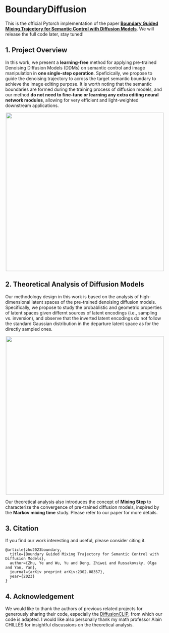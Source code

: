 # BoundaryDiffusion

This is the official Pytorch implementation of the paper **[Boundary Guided Mixing Trajectory for Semantic Control with Diffusion Models](https://arxiv.org/abs/2302.08357)**. We will release the full code later, stay tuned!





## 1. Project Overview
In this work, we present a **learning-free** method for applying pre-trained Denoising Diffusion Models (DDMs) on semantic control and image manipulation in **one single-step operation**. Speficically, we propose to guide the denoising trajectory to across the target semantic boundary to achieve the image editing purpose. It is worth noting that the semantic boundaries are formed during the training process of diffusion models, and our method **do not need to fine-tune or learning any extra editing neural network modules**, allowing for very efficient and light-weighted downstream applications.

<p align="center">
    <img src="assets/trajectory.png" width="500">


## 2. Theoretical Analysis of Diffusion Models

Our methodology design in this work is based on the analysis of high-dimensional latent spaces of the pre-trained denoising diffusion models. Specifically, we propose to study the probablistic and geometric properties of latent spaces given differnt sources of latent encodings (i.e., sampling vs. inversion), and observe that the inverted latent encodings do not follow the standard Gaussian distribution in the departure latent space as for the directly sampled ones.


 <p align="center">
    <img src="assets/geometry.png" width="500">


Our theoretical analysis also introduces the concept of **Mixing Step** to characterize the convergence of pre-trained diffusion models, inspired by the **Markov mixing time** study.
Please refer to our paper for more details.



## 3. Citation

If you find our work interesting and useful, please consider citing it.
```
@article{zhu2023boundary,
  title={Boundary Guided Mixing Trajectory for Semantic Control with Diffusion Models},
  author={Zhu, Ye and Wu, Yu and Deng, Zhiwei and Russakovsky, Olga and Yan, Yan},
  journal={arXiv preprint arXiv:2302.08357},
  year={2023}
}
```


## 4. Acknowledgement

We would like to thank the authors of previous related projects for generously sharing their code, especially the [DiffusionCLIP](https://github.com/gwang-kim/DiffusionCLIP), from which our code is adapted. I would like also personally thank my math professor Alain CHILLÈS for insightful discussions on the theoretical analysis. 

